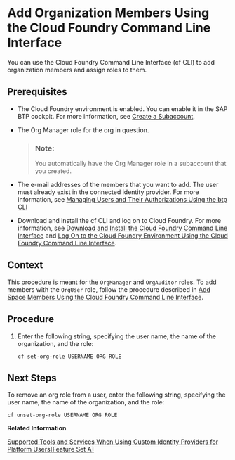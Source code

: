 <!-- loio1422a5daa53d498f9270727135005884 -->

# Add Organization Members Using the Cloud Foundry Command Line Interface

You can use the Cloud Foundry Command Line Interface \(cf CLI\) to add organization members and assign roles to them.



<a name="loio1422a5daa53d498f9270727135005884__prereq_j4x_ytv_tz"/>

## Prerequisites

-   The Cloud Foundry environment is enabled. You can enable it in the SAP BTP cockpit. For more information, see [Create a Subaccount](create-a-subaccount-05280a1.md).

-   The Org Manager role for the org in question.

    > ### Note:  
    > You automatically have the Org Manager role in a subaccount that you created.

-   The e-mail addresses of the members that you want to add. The user must already exist in the connected identity provider. For more information, see [Managing Users and Their Authorizations Using the btp CLI](managing-users-and-their-authorizations-using-the-btp-cli-94bb593.md)
-   Download and install the cf CLI and log on to Cloud Foundry. For more information, see [Download and Install the Cloud Foundry Command Line Interface](download-and-install-the-cloud-foundry-command-line-interface-4ef907a.md) and [Log On to the Cloud Foundry Environment Using the Cloud Foundry Command Line Interface](log-on-to-the-cloud-foundry-environment-using-the-cloud-foundry-command-line-interface-7a37d66.md).




<a name="loio1422a5daa53d498f9270727135005884__context_oyv_xpy_3sb"/>

## Context

This procedure is meant for the `OrgManager` and `OrgAuditor` roles. To add members with the `OrgUser` role, follow the procedure described in [Add Space Members Using the Cloud Foundry Command Line Interface](add-space-members-using-the-cloud-foundry-command-line-interface-d23ea8b.md).



## Procedure

1.  Enter the following string, specifying the user name, the name of the organization, and the role:

    ```
    cf set-org-role USERNAME ORG ROLE 
    ```




<a name="loio1422a5daa53d498f9270727135005884__postreq_l4x_ytv_tz"/>

## Next Steps

To remove an org role from a user, enter the following string, specifying the user name, the name of the organization, and the role:

```
cf unset-org-role USERNAME ORG ROLE 
```

**Related Information**  


[Supported Tools and Services When Using Custom Identity Providers for Platform Users\[Feature Set A\]](supported-tools-and-services-when-using-custom-identity-providers-for-platform-users-feat-94ef515.md "Not all tools and services of SAP BTP support the use of custom identity providers with platform users. We provide a list of tools and services, which support this feature and any restrictions that apply.")

